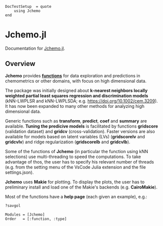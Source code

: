 ```@meta
DocTestSetup  = quote
    using Jchemo
end
```

# Jchemo.jl

Documentation for [Jchemo.jl](https://github.com/mlesnoff/Jchemo.jl).

## Overview

**Jchemo** provides [**functions**](https://github.com/mlesnoff/Jchemo.jl/blob/master/docs/src/domains.md) 
for data exploration and predictions in chemometrics or other domains, with focus on high dimensional data. 

The package was initially designed about **k-nearest neighbors locally weighted partial least squares regression 
and discrimination models** (kNN-LWPLSR and kNN-LWPLSDA; e.g. https://doi.org/10.1002/cem.3209).
It has now been expanded to many other methods for analyzing high dimensional data. 

Generic functions such as **transform**, **predict**, **coef** and **summary** are available. 
**Tuning the predicive models** is facilitated by functions **gridscore** (validation dataset) and 
**gridcv** (cross-validation). Faster versions are also available for models based on latent variables (LVs) 
(**gridscorelv** and **gridcvlv**) and ridge regularization (**gridscorelb** and **gridcvlb**).

Some of the functions of **Jchemo** (in particular the function using kNN selections) use multi-threading 
to speed the computations. To take advantage of thos, the user has to specify his relevant number 
of threads (e.g. from the setting menu of the VsCode Julia extension and the file settings.json).

**Jchemo** uses **Makie** for plotting. To display the plots, the user has to preliminary install and load one 
of the Makie's backends (e.g. **CairoMakie**). 

Most of the functions have a **help page** (each given an example), e.g.:

```julia
?savgol
```

```@autodocs
Modules = [Jchemo]
Order   = [:function, :type]
```

